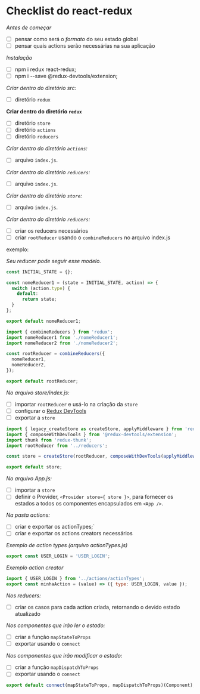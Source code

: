 # Checklist do react-redux

_Antes de começar_

- [ ] pensar como será o _formato_ do seu estado global
- [ ] pensar quais actions serão necessárias na sua aplicação

_Instalação_

- [ ] npm i redux react-redux;
- [ ]  npm i --save @redux-devtools/extension;

_Criar dentro do diretório src:_

- [ ] diretório `redux`

**Criar dentro do diretório `redux`**

- [ ] diretório `store`
- [ ] diretório `actions`
- [ ] diretório `reducers`

_Criar dentro do diretório `actions`:_

- [ ] arquivo `index.js`.

_Criar dentro do diretório `reducers`:_

- [ ] arquivo `index.js`.

_Criar dentro do diretório `store`:_

- [ ] arquivo `index.js`.

_Criar dentro do diretório `reducers`:_

- [ ] criar os reducers necessários
- [ ] criar `rootReducer` usando o `combineReducers` no arquivo index.js

exemplo:

_Seu reducer pode seguir esse modelo._

```js
const INITIAL_STATE = {};

const nomeReducer1 = (state = INITIAL_STATE, action) => {
  switch (action.type) {
    default:
      return state;
  }
};

export default nomeReducer1;
```

```js
import { combineReducers } from 'redux';
import nomeReducer1 from './nomeReducer1';
import nomeReducer2 from './nomeReducer2';

const rootReducer = combineReducers({
  nomeReducer1,
  nomeReducer2,
});

export default rootReducer;
```

_No arquivo store/index.js:_

- [ ] importar `rootReducer` e usá-lo na criação da `store`
- [ ] configurar o [Redux DevTools](https://github.com/reduxjs/redux-devtools)
- [ ] exportar a `store`

```js
import { legacy_createStore as createStore, applyMiddleware } from 'redux';
import { composeWithDevTools } from '@redux-devtools/extension';
import thunk from 'redux-thunk';
import rootReducer from '../reducers';

const store = createStore(rootReducer, composeWithDevTools(applyMiddleware(thunk)));

export default store;
```

_No arquivo App.js:_

- [ ] importar a `store`
- [ ] definir o Provider, `<Provider store={ store }>`, para fornecer os estados a todos os componentes encapsulados em `<App />`.

_Na pasta actions:_

- [ ] criar e exportar os actionTypes;`
- [ ] criar e exportar os actions creators necessários

_Exemplo de action types (arquivo actionTypes.js)_

```js
export const USER_LOGIN = 'USER_LOGIN';
```

_Exemplo action creator_

```js
import { USER_LOGIN } from '../actions/actionTypes';
export const minhaAction = (value) => ({ type: USER_LOGIN, value });
```

_Nos reducers:_

- [ ] criar os casos para cada action criada, retornando o devido estado atualizado

_Nos componentes que irão ler o estado:_

- [ ] criar a função `mapStateToProps`
- [ ] exportar usando o `connect`

_Nos componentes que irão modificar o estado:_

- [ ] criar a função `mapDispatchToProps`
- [ ] exportar usando o `connect`

```js
export default connect(mapStateToProps, mapDispatchToProps)(Component);
```
